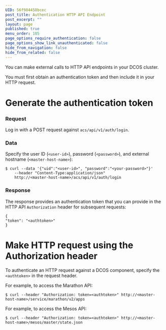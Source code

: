 ```yaml
---
UID: 56f984458bcec
post_title: Authentication HTTP API Endpoint
post_excerpt: ""
layout: page
published: true
menu_order: 105
page_options_require_authentication: false
page_options_show_link_unauthenticated: false
hide_from_navigation: false
hide_from_related: false
---
```

You can make external calls to HTTP API endpoints in your DCOS cluster.

You must first obtain an authentication token and then include it in your HTTP request.

# Generate the authentication token

### Request

Log in with a POST request against `acs/api/v1/auth/login`.

### Data

Specify the user ID (`<user-id>`), password (`<password>`), and external hostname (`<master-host-name>`):

    $ curl --data '{"uid":"<user-id>", "password":"<your-password>"}' 
        --header "Content-Type:application/json" 
        http://<master-host-name>/acs/api/v1/auth/login
    

### Response

The response provides an authentication token that you can provide in the HTTP API `Authorization` header for subsequent requests:

    {
    "token": "<authtoken>"
    }
    

# Make HTTP request using the Authorization header

To authenticate an HTTP request against a DCOS component, specify the `<authtoken>` in the request header.

For example, to access the Marathon API:

    $ curl --header "Authorization: token=<authtoken>" http://<master-host-name>/service/marathon/v2/apps
    

For example, to access the Mesos API:

    $ curl --header "Authorization: token=<authtoken>" http://<master-host-name>/mesos/master/state.json